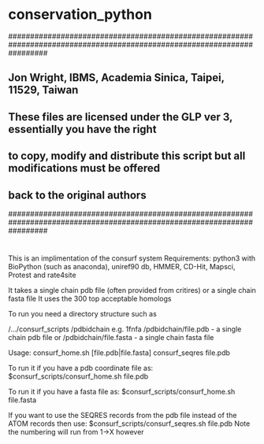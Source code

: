 # conservation_python
#########################################################################################################################
## Jon Wright, IBMS, Academia Sinica, Taipei, 11529, Taiwan
## These files are licensed under the GLP ver 3, essentially you have the right
## to copy, modify and distribute this script but all modifications must be offered
## back to the original authors
#########################################################################################################################
#
This is an implimentation of the consurf system
Requirements:
python3 with BioPython (such as anaconda), uniref90 db, HMMER, CD-Hit, Mapsci, 
Protest and rate4site

It takes a single chain pdb file (often provided from critires) or a single chain fasta file
It uses the 300 top acceptable homologs 

To run you need a directory structure such as

/.../consurf_scripts
    /pdbidchain    e.g. 1fnfa
    /pdbidchain/file.pdb    - a single chain pdb file
    or
    /pdbidchain/file.fasta  - a single chain fasta file

Usage: consurf_home.sh [file.pdb|file.fasta]
       consurf_seqres file.pdb

To run it if you have a pdb coordinate file as:
   $consurf_scripts/consurf_home.sh file.pdb

To run it if you have a fasta file as:
   $consurf_scripts/consurf_home.sh file.fasta

If you want to use the SEQRES records from the pdb file instead of the ATOM records then use:
   $consurf_scripts/consurf_seqres.sh file.pdb
Note the numbering will run from 1->X however

